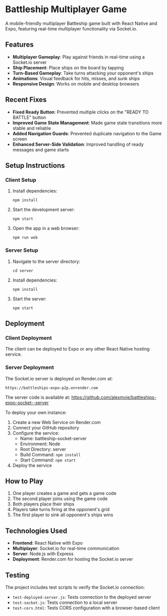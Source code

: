 # Battleship Multiplayer Game

A mobile-friendly multiplayer Battleship game built with React Native and Expo, featuring real-time multiplayer functionality via Socket.io.

## Features

- **Multiplayer Gameplay**: Play against friends in real-time using a Socket.io server
- **Ship Placement**: Place ships on the board by tapping
- **Turn-Based Gameplay**: Take turns attacking your opponent's ships
- **Animations**: Visual feedback for hits, misses, and sunk ships
- **Responsive Design**: Works on mobile and desktop browsers

## Recent Fixes

- **Fixed Ready Button**: Prevented multiple clicks on the "READY TO BATTLE" button
- **Improved Game State Management**: Made game state transitions more stable and reliable
- **Added Navigation Guards**: Prevented duplicate navigation to the Game screen
- **Enhanced Server-Side Validation**: Improved handling of ready messages and game starts

## Setup Instructions

### Client Setup

1. Install dependencies:

      ```
      npm install
      ```

2. Start the development server:

      ```
      npm start
      ```

3. Open the app in a web browser:
      ```
      npm run web
      ```

### Server Setup

1. Navigate to the server directory:

      ```
      cd server
      ```

2. Install dependencies:

      ```
      npm install
      ```

3. Start the server:
      ```
      npm start
      ```

## Deployment

### Client Deployment

The client can be deployed to Expo or any other React Native hosting service.

### Server Deployment

The Socket.io server is deployed on Render.com at:

```
https://battleships-expo-p2p.onrender.com
```

The server code is available at: https://github.com/alexmvie/battleships-expo-socket--server

To deploy your own instance:

1. Create a new Web Service on Render.com
2. Connect your GitHub repository
3. Configure the service:
      - Name: battleship-socket-server
      - Environment: Node
      - Root Directory: server
      - Build Command: `npm install`
      - Start Command: `npm start`
4. Deploy the service

## How to Play

1. One player creates a game and gets a game code
2. The second player joins using the game code
3. Both players place their ships
4. Players take turns firing at the opponent's grid
5. The first player to sink all opponent's ships wins

## Technologies Used

- **Frontend**: React Native with Expo
- **Multiplayer**: Socket.io for real-time communication
- **Server**: Node.js with Express
- **Deployment**: Render.com for hosting the Socket.io server

## Testing

The project includes test scripts to verify the Socket.io connection:

- `test-deployed-server.js`: Tests connection to the deployed server
- `test-socket.js`: Tests connection to a local server
- `test-cors.html`: Tests CORS configuration with a browser-based client
